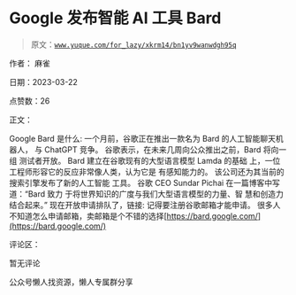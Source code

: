 # Google 发布智能 AI 工具 Bard

> 原文：[`www.yuque.com/for_lazy/xkrm14/bn1yv9wanwdgh95q`](https://www.yuque.com/for_lazy/xkrm14/bn1yv9wanwdgh95q)



作者： 麻雀



日期：2023-03-22



点赞数：26

<ne-card data-card-name="hr" data-card-type="block" id="M8ovu" data-event-boundary="card">

正文：



Google Bard 是什么: 一个月前，谷歌正在推出一款名为 Bard 的人工智能聊天机器人， 与 ChatGPT 竞争。 谷歌表示，在未来几周向公众推出之前，Bard 将向一组 测试者开放。 Bard 建立在谷歌现有的大型语言模型 Lamda 的基础 上，一位工程师形容它的反应非常像人类，认为它是 有感知能力的。 该公司还为其当前的搜索引擎发布了新的人工智能 工具。 谷歌 CEO Sundar Pichai 在一篇博客中写道：“Bard 致力 于将世界知识的广度与我们大型语言模型的力量、智 慧和创造力结合起来。” 现在开放申请排队了，链接: 记得要注册谷歌邮箱才能申请。 很多人不知道怎么申请邮箱，卖邮箱是个不错的选择[https://bard.google.com/](https://bard.google.com/)

<ne-card data-card-name="hr" data-card-type="block" id="LTBln" data-event-boundary="card">

评论区：



暂无评论

<ne-card data-card-name="hr" data-card-type="block" id="Xy8U5" data-event-boundary="card">

公众号懒人找资源，懒人专属群分享

</ne-card></ne-card></ne-card>